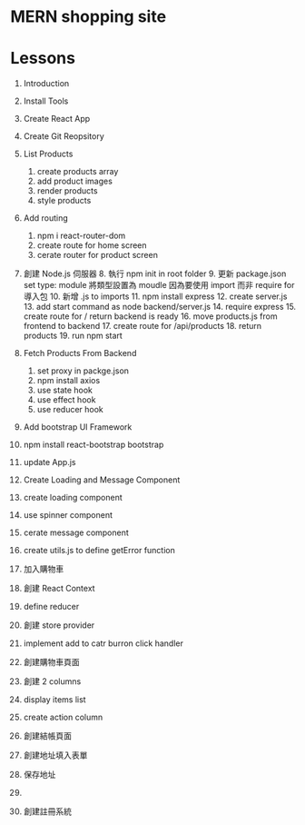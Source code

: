 # MERN shopping site

# Lessons

1. Introduction
2. Install Tools
3. Create React App
4. Create Git Reopsitory

5. List Products

   1. create products array
   2. add product images
   3. render products
   4. style products

6. Add routing

   1. npm i react-router-dom
   2. create route for home screen
   3. cerate router for product screen

7. 創建 Node.js 伺服器 8. 執行 npm init in root folder 9. 更新 package.json set type: module 將類型設置為 moudle 因為要使用 import 而非 require for 導入包 10. 新增 .js to imports 11. npm install express 12. create server.js 13. add start command as node backend/server.js 14. require express 15. create route for / return backend is ready 16. move products.js from frontend to backend 17. create route for /api/products 18. return products 19. run npm start

8. Fetch Products From Backend

   1. set proxy in packge.json
   2. npm install axios
   3. use state hook
   4. use effect hook
   5. use reducer hook

9. Add bootstrap UI Framework
10. npm install react-bootstrap bootstrap
11. update App.js

12. Create Loading and Message Component
13. create loading component
14. use spinner component
15. cerate message component
16. create utils.js to define getError function

17. 加入購物車
18. 創建 React Context
19. define reducer
20. 創建 store provider
21. implement add to catr burron click handler

22. 創建購物車頁面
23. 創建 2 columns
24. display items list
25. create action column
26. 創建結帳頁面
27. 創建地址填入表單
28. 保存地址
29.

30. 創建註冊系統
